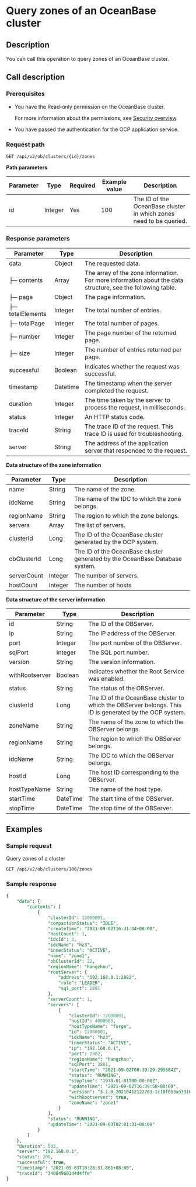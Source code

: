Query zones of an OceanBase cluster 
========================================================



Description 
--------------------------------

You can call this operation to query zones of an OceanBase cluster.

Call description 
-------------------------------------

### Prerequisites 

* You have the Read-only permission on the OceanBase cluster. 

  For more information about the permissions, see [Security overview](../../3.ob-cloud-platform/3.userguide-features/7.system-management-features/3.security-overview.md).
  

* You have passed the authentication for the OCP application service.

  




### Request path 

`GET /api/v2/ob/clusters/{id}/zones`

**Path parameters** 


| Parameter |  Type   | Required | Example value |                            Description                             |
|-----------|---------|----------|---------------|--------------------------------------------------------------------|
| id        | Integer | Yes      | 100           | The ID of the OceanBase cluster in which zones need to be queried. |



### Response parameters 



|    Parameter     |   Type   |                                                Description                                                 |
|------------------|----------|------------------------------------------------------------------------------------------------------------|
| data             | Object   | The requested data.                                                                                        |
| ├─ contents      | Array    | The array of the zone information. For more information about the data structure, see the following table. |
| ├─ page          | Object   | The page information.                                                                                      |
| ├─ totalElements | Integer  | The total number of entries.                                                                               |
| ├─ totalPage     | Integer  | The total number of pages.                                                                                 |
| ├─ number        | Integer  | The page number of the returned page.                                                                      |
| ├─ size          | Integer  | The number of entries returned per page.                                                                   |
| successful       | Boolean  | Indicates whether the request was successful.                                                              |
| timestamp        | Datetime | The timestamp when the server completed the request.                                                       |
| duration         | Integer  | The time taken by the server to process the request, in milliseconds.                                      |
| status           | Integer  | An HTTP status code.                                                                                       |
| traceId          | String   | The trace ID of the request. This trace ID is used for troubleshooting.                                    |
| server           | String   | The address of the application server that responded to the request.                                       |



**Data structure of the zone information** 


|  Parameter  |  Type   |                                 Description                                 |
|-------------|---------|-----------------------------------------------------------------------------|
| name        | String  | The name of the zone.                                                       |
| idcName     | String  | The name of the IDC to which the zone belongs.                              |
| regionName  | String  | The region to which the zone belongs.                                       |
| servers     | Array   | The list of servers.                                                        |
| clusterId   | Long    | The ID of the OceanBase cluster generated by the OCP system.                |
| obClusterId | Long    | The ID of the OceanBase cluster generated by the OceanBase Database system. |
| serverCount | Integer | The number of servers.                                                      |
| hostCount   | Integer | The number of hosts                                                         |



**Data structure of the server information** 


|   Parameter    |   Type   |                                              Description                                               |
|----------------|----------|--------------------------------------------------------------------------------------------------------|
| id             | String   | The ID of the OBServer.                                                                                |
| ip             | String   | The IP address of the OBServer.                                                                        |
| port           | Integer  | The port number of the OBServer.                                                                       |
| sqlPort        | Integer  | The SQL port number.                                                                                   |
| version        | String   | The version information.                                                                               |
| withRootserver | Boolean  | Indicates whether the Root Service was enabled.                                                        |
| status         | String   | The status of the OBServer.                                                                            |
| clusterId      | Long     | The ID of the OceanBase cluster to which the OBServer belongs. This ID is generated by the OCP system. |
| zoneName       | String   | The name of the zone to which the OBServer belongs.                                                    |
| regionName     | String   | The region to which the OBServer belongs.                                                              |
| idcName        | String   | The IDC to which the OBServer belongs.                                                                 |
| hostId         | Long     | The host ID corresponding to the OBServer.                                                             |
| hostTypeName   | String   | The name of the host type.                                                                             |
| startTime      | DateTime | The start time of the OBServer.                                                                        |
| stopTime       | DateTime | The stop time of the OBServer.                                                                         |



Examples 
-----------------------------

### Sample request 

Query zones of a cluster 

`GET /api/v2/ob/clusters/100/zones`

### Sample response 

```sql
{
    "data": {
        "contents": [
            {
                "clusterId": 12000001,
                "compactionStatus": "IDLE",
                "createTime": "2021-09-02T16:31:34+08:00",
                "hostCount": 1,
                "idcId": 3,
                "idcName": "hz3",
                "innerStatus": "ACTIVE",
                "name": "zone1",
                "obClusterId": 22,
                "regionName": "hangzhou",
                "rootServer": {
                    "address": "192.168.0.1:2882",
                    "role": "LEADER",
                    "sql_port": 2881
                },
                "serverCount": 1,
                "servers": [
                    {
                        "clusterId": 12000001,
                        "hostId": 4000003,
                        "hostTypeName": "forge",
                        "id": 12000001,
                        "idcName": "hz3",
                        "innerStatus": "ACTIVE",
                        "ip": "192.168.0.1",
                        "port": 2882,
                        "regionName": "hangzhou",
                        "sqlPort": 2881,
                        "startTime": "2021-09-02T08:39:29.295684Z",
                        "status": "RUNNING",
                        "stopTime": "1970-01-01T00:00:00Z",
                        "updateTime": "2021-09-02T16:39:58+08:00",
                        "version": "3.1.0_20210412122703-1c10f0b3ad39105cd5d12eb566ebe3a374ea38f5(Apr 12 2021 12:57:39)",
                        "withRootserver": true,
                        "zoneName": "zone1"
                    }
                ],
                "status": "RUNNING",
                "updateTime": "2021-09-03T02:01:31+08:00"
            }
        ]
    },
    "duration": 593,
    "server": "192.168.0.1",
    "status": 200,
    "successful": true,
    "timestamp": "2021-09-03T10:28:31.861+08:00",
    "traceId": "340849601d4d4ffe"
}
```


